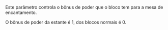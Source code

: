 Este parâmetro controla o bônus de poder que o bloco tem para a mesa de encantamento.

O bônus de poder da estante é 1, dos blocos normais é 0.